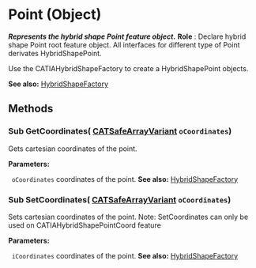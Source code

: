 # Point (Object)

**_Represents the hybrid shape Point feature object._**
**Role** : Declare hybrid shape Point root feature object. All interfaces for different type of Point derivates HybridShapePoint.

Use the CATIAHybridShapeFactory to create a HybridShapePoint objects.

**See also:**      [HybridShapeFactory](../GSMInterfaces/interface_HybridShapeFactory_68680.md)

## Methods

### Sub **GetCoordinates**( [CATSafeArrayVariant](../System/typedef_CATSafeArrayVariant_73843.md)  `oCoordinates`)

Gets cartesian coordinates of the point.

**Parameters:**

` oCoordinates`      coordinates of the point.
**See also:**      [HybridShapeFactory](../GSMInterfaces/interface_HybridShapeFactory_68680.md) 
### Sub **SetCoordinates**( [CATSafeArrayVariant](../System/typedef_CATSafeArrayVariant_73843.md)  `oCoordinates`)

Sets cartesian coordinates of the point.
Note: SetCoordinates can only be used on CATIAHybridShapePointCoord feature

**Parameters:**

` iCoordinates`      coordinates of the point.
**See also:**      [HybridShapeFactory](../GSMInterfaces/interface_HybridShapeFactory_68680.md)